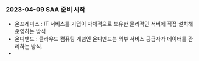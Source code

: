 ### 2023-04-09 SAA 준비 시작

* 온프레미스 : IT 서비스를 기업이 자체적으로 보유한 물리적인 서버에 직접 설치해 운영하는 방식
* 온디맨드 : 클라우드 컴퓨팅 개념인 온디멘드는 외부 서비스 공급자가 데이터를 관리하는 방식.
* 
